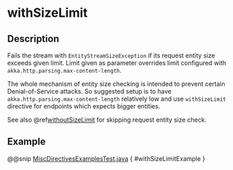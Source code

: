 <a id="withsizelimit-java"></a>
# withSizeLimit

## Description

Fails the stream with `EntityStreamSizeException` if its request entity size exceeds given limit. Limit given
as parameter overrides limit configured with `akka.http.parsing.max-content-length`.

The whole mechanism of entity size checking is intended to prevent certain Denial-of-Service attacks.
So suggested setup is to have `akka.http.parsing.max-content-length` relatively low and use `withSizeLimit`
directive for endpoints which expects bigger entities.

See also @ref[withoutSizeLimit](withoutSizeLimit.md#withoutsizelimit-java) for skipping request entity size check.

## Example

@@snip [MiscDirectivesExamplesTest.java](../../../../../../../test/java/docs/http/javadsl/server/directives/MiscDirectivesExamplesTest.java) { #withSizeLimitExample }